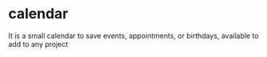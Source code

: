 # calendar
 It is a small calendar to save events, appointments, or birthdays, available to add to any project
